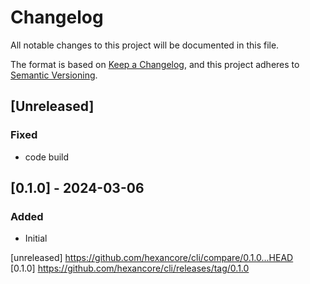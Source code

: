 # Changelog
All notable changes to this project will be documented in this file.

The format is based on [Keep a Changelog](https://keepachangelog.com/en/1.0.0/),
and this project adheres to [Semantic Versioning](https://semver.org/spec/v2.0.0.html).

## [Unreleased]

### Fixed

- code build

## [0.1.0] - 2024-03-06

### Added

- Initial

[unreleased] https://github.com/hexancore/cli/compare/0.1.0...HEAD   
[0.1.0] https://github.com/hexancore/cli/releases/tag/0.1.0 
